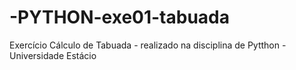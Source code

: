 # -PYTHON-exe01-tabuada
Exercício Cálculo de Tabuada - realizado na disciplina de Pytthon - Universidade Estácio
